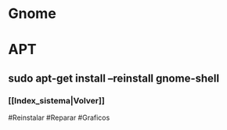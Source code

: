 # Gnome
#  APT
## sudo apt-get install –reinstall gnome-shell
### [[Index_sistema|Volver]]

#Reinstalar #Reparar #Graficos 